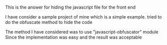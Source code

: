 This is the answer for hiding the javascript file for the front end

I have consider a sample project of mine which is a simple example.
tried to do the obfuscate method to hide the code

The method I have considered was to use "javascript-obfuscator" module
Since the implementation was easy and the result was acceptable
